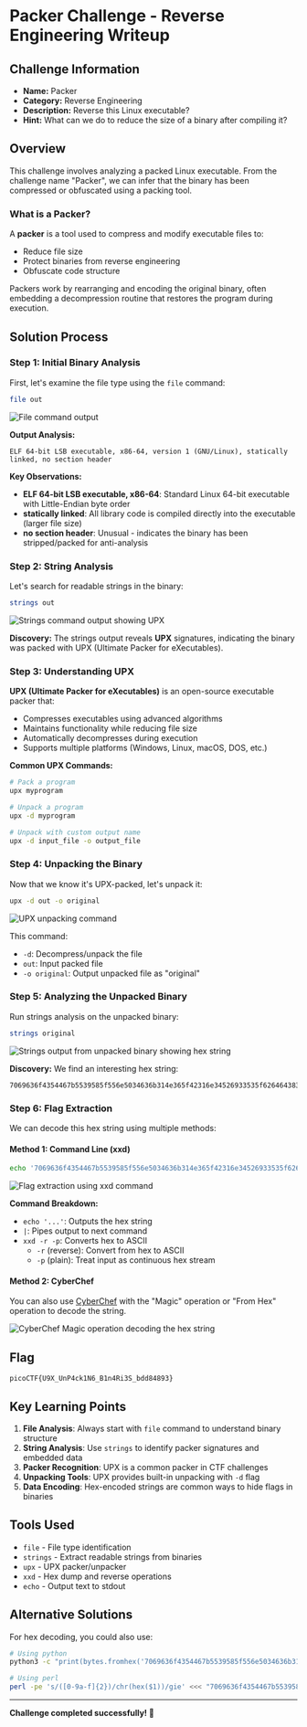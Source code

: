 # Packer Challenge - Reverse Engineering Writeup

## Challenge Information

- **Name:** Packer
- **Category:** Reverse Engineering
- **Description:** Reverse this Linux executable?
- **Hint:** What can we do to reduce the size of a binary after compiling it?

## Overview

This challenge involves analyzing a packed Linux executable. From the challenge name "Packer", we can infer that the binary has been compressed or obfuscated using a packing tool.

### What is a Packer?

A **packer** is a tool used to compress and modify executable files to:
- Reduce file size
- Protect binaries from reverse engineering
- Obfuscate code structure

Packers work by rearranging and encoding the original binary, often embedding a decompression routine that restores the program during execution.

## Solution Process

### Step 1: Initial Binary Analysis

First, let's examine the file type using the `file` command:

```bash
file out
```

![File command output](https://github.com/user-attachments/assets/7dcd7e7f-b90f-45a6-9290-c0f99fe11cc4)

**Output Analysis:**
```
ELF 64-bit LSB executable, x86-64, version 1 (GNU/Linux), statically linked, no section header
```

**Key Observations:**
- **ELF 64-bit LSB executable, x86-64**: Standard Linux 64-bit executable with Little-Endian byte order
- **statically linked**: All library code is compiled directly into the executable (larger file size)
- **no section header**: Unusual - indicates the binary has been stripped/packed for anti-analysis

### Step 2: String Analysis

Let's search for readable strings in the binary:

```bash
strings out
```

![Strings command output showing UPX](https://github.com/user-attachments/assets/18a5b609-d50a-459a-b431-3c7a5bbb95cd)

**Discovery:** The strings output reveals **UPX** signatures, indicating the binary was packed with UPX (Ultimate Packer for eXecutables).

### Step 3: Understanding UPX

**UPX (Ultimate Packer for eXecutables)** is an open-source executable packer that:
- Compresses executables using advanced algorithms
- Maintains functionality while reducing file size
- Automatically decompresses during execution
- Supports multiple platforms (Windows, Linux, macOS, DOS, etc.)

**Common UPX Commands:**
```bash
# Pack a program
upx myprogram

# Unpack a program
upx -d myprogram

# Unpack with custom output name
upx -d input_file -o output_file
```

### Step 4: Unpacking the Binary

Now that we know it's UPX-packed, let's unpack it:

```bash
upx -d out -o original
```

![UPX unpacking command](https://github.com/user-attachments/assets/2c8a68b2-c9ff-4477-ad27-1f57696ce7c7)

This command:
- `-d`: Decompress/unpack the file
- `out`: Input packed file
- `-o original`: Output unpacked file as "original"

### Step 5: Analyzing the Unpacked Binary

Run strings analysis on the unpacked binary:

```bash
strings original
```

![Strings output from unpacked binary showing hex string](https://github.com/user-attachments/assets/957bebc9-b0f5-41d9-9e0f-6e35b0df7dc8)

**Discovery:** We find an interesting hex string:
```
7069636f4354467b5539585f556e5034636b314e365f42316e34526933535f62646438343839337d
```

### Step 6: Flag Extraction

We can decode this hex string using multiple methods:

#### Method 1: Command Line (xxd)
```bash
echo '7069636f4354467b5539585f556e5034636b314e365f42316e34526933535f62646438343839337d' | xxd -r -p
```

![Flag extraction using xxd command](https://github.com/user-attachments/assets/af2f012c-4695-4128-89fe-8613181a731c)

**Command Breakdown:**
- `echo '...'`: Outputs the hex string
- `|`: Pipes output to next command
- `xxd -r -p`: Converts hex to ASCII
  - `-r` (reverse): Convert from hex to ASCII
  - `-p` (plain): Treat input as continuous hex stream

#### Method 2: CyberChef
You can also use [CyberChef](https://gchq.github.io/CyberChef/) with the "Magic" operation or "From Hex" operation to decode the string.

![CyberChef Magic operation decoding the hex string](https://github.com/user-attachments/assets/4ae3819f-1dcd-4f69-9a91-6cb79b508f9b)

## Flag

```
picoCTF{U9X_UnP4ck1N6_B1n4Ri3S_bdd84893}
```

## Key Learning Points

1. **File Analysis**: Always start with `file` command to understand binary structure
2. **String Analysis**: Use `strings` to identify packer signatures and embedded data
3. **Packer Recognition**: UPX is a common packer in CTF challenges
4. **Unpacking Tools**: UPX provides built-in unpacking with `-d` flag
5. **Data Encoding**: Hex-encoded strings are common ways to hide flags in binaries

## Tools Used

- `file` - File type identification
- `strings` - Extract readable strings from binaries
- `upx` - UPX packer/unpacker
- `xxd` - Hex dump and reverse operations
- `echo` - Output text to stdout

## Alternative Solutions

For hex decoding, you could also use:
```bash
# Using python
python3 -c "print(bytes.fromhex('7069636f4354467b5539585f556e5034636b314e365f42316e34526933535f62646438343839337d').decode())"

# Using perl
perl -pe 's/([0-9a-f]{2})/chr(hex($1))/gie' <<< "7069636f4354467b5539585f556e5034636b314e365f42316e34526933535f62646438343839337d"
```

---

**Challenge completed successfully! 🚩**
